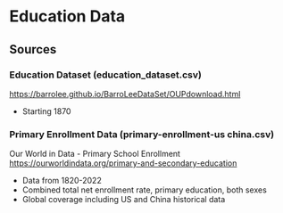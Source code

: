 # Education Data

## Sources

### Education Dataset (education_dataset.csv)
https://barrolee.github.io/BarroLeeDataSet/OUPdownload.html
- Starting 1870

### Primary Enrollment Data (primary-enrollment-us china.csv)
Our World in Data - Primary School Enrollment
https://ourworldindata.org/primary-and-secondary-education
- Data from 1820-2022
- Combined total net enrollment rate, primary education, both sexes
- Global coverage including US and China historical data